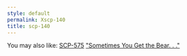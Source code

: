 ```yaml
---
style: default
permalink: Xscp-140
title: scp-140
---
```

You may also like:
[SCP-575](http://scp-wiki.net/scp-575)
["Sometimes You Get the Bear. . ."](http://scp-wiki.net/gdp2-sometimes-you-get-the-bear)